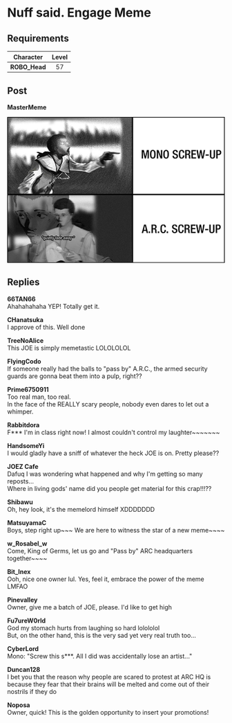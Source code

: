# Nuff said. Engage Meme
## Requirements
|  Character  |Level|
|-------------|:---:|
|**ROBO_Head**| 57  |

## Post
**MasterMeme**<br>


![o9401.png](./attachments/o9401.png)
## Replies
**66TAN66**<br>
Ahahahahaha YEP! Totally get it.

**CHanatsuka**<br>
I approve of this. Well done

**TreeNoAlice**<br>
This JOE is simply memetastic LOLOLOLOL

**FlyingCodo**<br>
If someone really had the balls to "pass by" A.R.C., the armed security guards are gonna beat them into a pulp, right??

**Prime6750911**<br>
Too real man, too real.<br>
In the face of the REALLY scary people, nobody even dares to let out a whimper.

**Rabbitdora**<br>
F\*\*\* I'm in class right now! I almost couldn't control my laughter~~~~~~~

**HandsomeYi**<br>
I would gladly have a sniff of whatever the heck JOE is on. Pretty please??

**JOEZ Cafe**<br>
Dafuq I was wondering what happened and why I'm getting so many reposts...<br>
Where in living gods' name did you people get material for this crap!!!?? 

**Shibawu**<br>
Oh, hey look, it's the memelord himself XDDDDDDD

**MatsuyamaC**<br>
Boys, step right up~~~ We are here to witness the star of a new meme~~~~

**w_Rosabel_w**<br>
Come, King of Germs, let us go and "Pass by" ARC headquarters together~~~~

**Bit_Inex**<br>
Ooh, nice one owner lul. Yes, feel it, embrace the power of the meme LMFAO

**Pinevalley**<br>
Owner, give me a batch of JOE, please. I'd like to get high

**Fu7ureW0rld**<br>
God my stomach hurts from laughing so hard lolololol<br>
But, on the other hand, this is the very sad yet very real truth too...

**CyberLord**<br>
Mono: "Screw this s\*\*\*. All I did was accidentally lose an artist..."

**Duncan128**<br>
I bet you that the reason why people are scared to protest at ARC HQ is because they fear that their brains will be melted and come out of their nostrils if they do

**Noposa**<br>
Owner, quick! This is the golden opportunity to insert your promotions!

